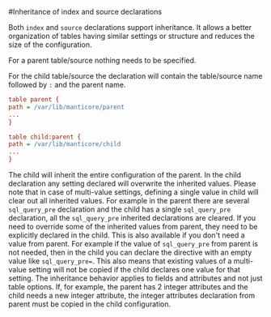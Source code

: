 #Inheritance of index and source declarations

Both `index` and `source` declarations support inheritance. It allows a better organization of tables having similar settings or structure and reduces the size of the configuration.

For a parent table/source nothing needs to be specified.

For the child table/source the declaration will contain the table/source name followed by `:` and the parent name.

```ini
table parent {
path = /var/lib/manticore/parent
...
}

table child:parent {
path = /var/lib/manticore/child
...
}
```

The child will inherit the entire configuration of the parent. In the child declaration any setting declared will overwrite the inherited values. Please note that in case of multi-value settings, defining a single value in child will clear out all inherited values. For example in the parent there are several `sql_query_pre` declaration and the child has a single `sql_query_pre` declaration, all the `sql_query_pre` inherited declarations are cleared. If you need to override some of the inherited values from parent, they need to be explicitly declared in the child. This is also available if you don't need a value from parent. For example if the value of `sql_query_pre` from parent is not needed, then in the child you can declare the directive with an empty value like `sql_query_pre=`. This also means that existing values of a multi-value setting will not be copied if the child declares one value for that setting. The inheritance behavior applies to fields and attributes and not just table options. If, for example, the parent has 2 integer attributes and the child needs a new integer attribute, the integer attributes declaration from parent must be copied in the child configuration.